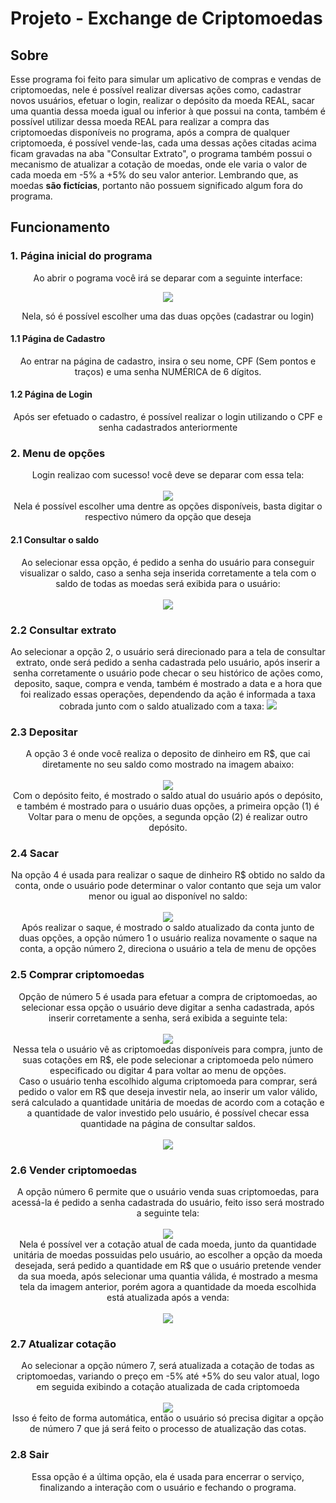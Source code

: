 # Projeto - Exchange de Criptomoedas
## Sobre
  Esse programa foi feito para simular um aplicativo de compras e vendas de criptomoedas, nele é possível realizar diversas ações como, cadastrar
  novos usuários, efetuar o login, realizar o depósito da moeda REAL, sacar uma quantia dessa moeda igual ou inferior à que possui na 
  conta, também é possível utilizar dessa moeda REAL para realizar a compra das criptomoedas disponíveis no programa, após a compra de 
  qualquer criptomoeda, é possível vende-las, cada uma dessas ações citadas acima ficam gravadas na aba "Consultar Extrato", o programa também
  possui o mecanismo de atualizar a cotação de moedas, onde ele varia o valor de cada moeda em -5% a +5% do seu valor anterior. Lembrando que,
  as moedas **são fictícias**, portanto não possuem significado algum fora do programa.

## Funcionamento
  ### 1. Página inicial do programa

  <p align="center">Ao abrir o pograma você irá se deparar com a seguinte interface:</p>
  
   <p align="center">                 
    <img src=https://github.com/KaioLC/exchange-criptmoedas/assets/170814907/da4138c1-60a7-40c8-88fb-c7719b5ab38f>
   </p>
   <p align="center">Nela, só é possível escolher uma das duas opções (cadastrar ou login) </p>

   #### 1.1 Página de Cadastro
   
   <p align="center">
     Ao entrar na página de cadastro, insira o seu nome, CPF (Sem pontos e traços) e uma senha NUMÉRICA de 6 dígitos.
   </p>
   
   #### 1.2 Página de Login
   <p align="center">
     Após ser efetuado o cadastro, é possível realizar o login utilizando o CPF e senha cadastrados anteriormente
   </p> 
   
   ### 2. Menu de opções
   <p align="center">
     Login realizao com sucesso! você deve se deparar com essa tela:
     <br><br>
     <img src=https://github.com/KaioLC/exchange-criptmoedas/assets/170814907/87a37b51-2d5e-48c2-aa65-15d2e6dd32b0>
     <br>
      Nela é possível escolher uma dentre as opções disponíveis, basta digitar o respectivo número da opção que deseja
   </p>

   #### 2.1 Consultar o saldo
   <p align="center">
     Ao selecionar essa opção, é pedido a senha do usuário para conseguir visualizar o saldo, caso a senha seja inserida corretamente a tela com o saldo de todas as moedas
     será exibida para o usuário:
     <br><br>
      <img src=https://github.com/KaioLC/exchange-criptmoedas/assets/170814907/1d727111-baaa-4ea1-b1a4-2d3cf8cf267e>
   </p>

   ### 2.2 Consultar extrato
   <p align="center">
     Ao selecionar a opção 2, o usuário será direcionado para a tela de consultar extrato, onde será pedido a senha cadastrada pelo usuário, após inserir a senha corretamente
     o usuário pode checar o seu histórico de ações como, deposito, saque, compra e venda, também é mostrado a data e a hora que foi realizado essas operações, 
     dependendo da ação é informada a taxa cobrada junto com o saldo atualizado com a taxa:
     <img src=https://github.com/KaioLC/exchange-criptmoedas/assets/170814907/3309b4c6-babd-40ac-b775-113334833d6d>

   </p>

   ### 2.3 Depositar
   <p align="center">
     A opção 3 é onde você realiza o deposito de dinheiro em R$, que cai diretamente no seu saldo como mostrado na imagem abaixo:
     <br><br>
     <img src=https://github.com/KaioLC/exchange-criptmoedas/assets/170814907/8cbdcf90-9bd6-4246-8b92-804948a7794b>
     <br> 
     Com o depósito feito, é mostrado o saldo atual do usuário após o depósito, e também é mostrado para o usuário duas opções, a primeira opção (1) é Voltar para o menu de opções, a segunda opção (2) é realizar 
     outro depósito.
   </p>

   ### 2.4 Sacar
   <p align="center">
     Na opção 4 é usada para realizar o saque de dinheiro R$ obtido no saldo da conta, onde o usuário pode determinar o valor contanto que seja um valor menor ou igual ao disponível no saldo:
     <br><br>
     <img src=https://github.com/KaioLC/exchange-criptmoedas/assets/170814907/5b32baf3-52ec-4a5c-b292-e31714836d58>
     <br>
     Após realizar o saque, é mostrado o saldo atualizado da conta junto de duas opções, a opção número 1 o usuário realiza novamente o saque na conta, a opção número 2, direciona o usuário a tela de menu de opções

   </p>
  
  ### 2.5 Comprar criptomoedas
  <p align="center">
    Opção de número 5 é usada para efetuar a compra de criptomoedas, ao selecionar essa opção o usuário deve digitar a senha cadastrada, após inserir corretamente a senha, será exibida a seguinte tela:
    <br><br>
    <img src=https://github.com/KaioLC/exchange-criptmoedas/assets/170814907/3d1ad2dd-4cf1-4149-bec7-1dc2a2eb1458>
    <br>
    Nessa tela o usuário vê as criptomoedas disponíveis para compra, junto de suas cotações em R$, ele pode selecionar a criptomoeda pelo número especificado ou digitar 4 para voltar ao menu de opções.
    <br>
    Caso o usuário tenha escolhido alguma criptomoeda para comprar, será pedido o valor em R$ que deseja investir nela, ao inserir um valor válido, será calculado a quantidade unitária de moedas de acordo com a     cotação e a quantidade de valor investido pelo usuário, é possível checar essa quantidade na página de consultar saldos.
    <br><br>
    <img src=https://github.com/KaioLC/exchange-criptmoedas/assets/170814907/95b7d2ee-a2fc-4052-b5f4-84abd76b40ff>
  </p>

  ### 2.6 Vender criptomoedas
   <p align="center">
     A opção número 6 permite que o usuário venda suas criptomoedas, para acessá-la é pedido a senha cadastrada do usuário, feito isso será mostrado a seguinte tela:
     <br><br>
     <img src=https://github.com/KaioLC/exchange-criptmoedas/assets/170814907/47218431-e68c-46a6-8a47-82d5169688e8>
     <br>
     Nela é possível ver a cotação atual de cada moeda, junto da quantidade unitária de moedas possuidas pelo usuário, ao escolher a opção da moeda desejada, será pedido a quantidade em R$ que o usuário pretende 
     vender da sua moeda, após selecionar uma quantia válida, é mostrado a mesma tela da imagem anterior, porém agora a quantidade da moeda escolhida está atualizada após a venda:
     <br><br>
     <img src=https://github.com/KaioLC/exchange-criptmoedas/assets/170814907/41409229-471b-4892-a852-829471e9c652>
   </p>
  
### 2.7 Atualizar cotação
 <p align="center">
   Ao selecionar a opção número 7, será atualizada a cotação de todas as criptomoedas, variando o preço em -5% até +5% do seu valor atual, logo em seguida exibindo a cotação atualizada de cada criptomoeda
   <br><br>
   <img src=https://github.com/KaioLC/exchange-criptmoedas/assets/170814907/b3264637-6de9-4fde-bf6a-fe088becdfb0>
   <br>
   Isso é feito de forma automática, então o usuário só precisa digitar a opção de número 7 que já será feito o processo de atualização das cotas.
 </p>

 ### 2.8 Sair
   <p align="center">
     Essa opção é a última opção, ela é usada para encerrar o serviço, finalizando a interação com o usuário e fechando o programa.
  
